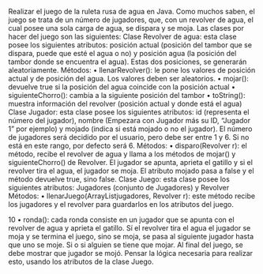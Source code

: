 Realizar el juego de la ruleta rusa de agua en Java. Como muchos saben, el juego se trata de
un número de jugadores, que, con un revolver de agua, el cual posee una sola carga de agua,
se dispara y se moja. Las clases por hacer del juego son las siguientes:
Clase Revolver de agua: esta clase posee los siguientes atributos: posición actual (posición
del tambor que se dispara, puede que esté el agua o no) y posición agua (la posición del
tambor donde se encuentra el agua). Estas dos posiciones, se generarán aleatoriamente.
Métodos:
• llenarRevolver(): le pone los valores de posición actual y de posición del agua. Los valores
deben ser aleatorios.
• mojar(): devuelve true si la posición del agua coincide con la posición actual
• siguienteChorro(): cambia a la siguiente posición del tambor
• toString(): muestra información del revolver (posición actual y donde está el agua)
Clase Jugador: esta clase posee los siguientes atributos: id (representa el número del
jugador), nombre (Empezara con Jugador más su ID, “Jugador 1” por ejemplo) y mojado (indica
si está mojado o no el jugador). El número de jugadores será decidido por el usuario, pero
debe ser entre 1 y 6. Si no está en este rango, por defecto será 6.
Métodos:
• disparo(Revolver r): el método, recibe el revolver de agua y llama a los métodos de
mojar() y siguienteChorro() de Revolver. El jugador se apunta, aprieta el gatillo y si el
revolver tira el agua, el jugador se moja. El atributo mojado pasa a false y el método
devuelve true, sino false.
Clase Juego: esta clase posee los siguientes atributos: Jugadores (conjunto de Jugadores) y
Revolver
Métodos:
• llenarJuego(ArrayList<Jugador>jugadores, Revolver r): este método recibe los jugadores
y el revolver para guardarlos en los atributos del juego.

10
• ronda(): cada ronda consiste en un jugador que se apunta con el revolver de agua y
aprieta el gatillo. Sí el revolver tira el agua el jugador se moja y se termina el juego, sino se
moja, se pasa al siguiente jugador hasta que uno se moje. Si o si alguien se tiene que
mojar. Al final del juego, se debe mostrar que jugador se mojó.
Pensar la lógica necesaria para realizar esto, usando los atributos de la clase Juego.